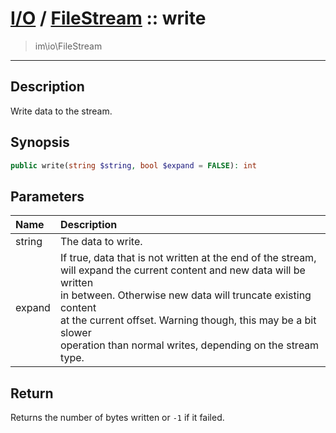 # [I/O](io.md) / [FileStream](io-FileStream.md) :: write
 > im\io\FileStream
____

## Description
Write data to the stream.

## Synopsis
```php
public write(string $string, bool $expand = FALSE): int
```

## Parameters
| Name | Description |
| :--- | :---------- |
| string | The data to write. |
| expand | If true, data that is not written at the end of the stream,<br />will expand the current content and new data will be written<br />in between. Otherwise new data will truncate existing content<br />at the current offset. Warning though, this may be a bit slower<br />operation than normal writes, depending on the stream type. |

## Return
Returns the number of bytes written or `-1` if it failed.
